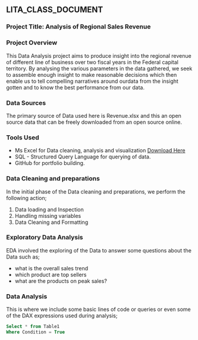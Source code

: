 ## LITA_CLASS_DOCUMENT

### Project Title: Analysis of Regional Sales Revenue

### Project Overview
This Data Analysis project aims to produce insight into the regional revenue of different line of business over two fiscal years  in the Federal capital territory. By analysing the various parameters in the data gathered, we seek to assemble enough insight to make reasonable decisions which  then enable us to tell compelling narratives around ourdata from the insight gotten and to know the best performance from our data.

### Data Sources
The primary source of Data used here is Revenue.xlsx and this an open source data that can be freely downloaded from an open source online.

### Tools Used
- Ms Excel for Data cleaning, analysis and visualization [Download Here](https://play.google.com/store/apps/details?id=com.microsoft.office.excel&hl=en&pli=1)
- SQL - Structured Query Language for querying of data.
- GitHub for portfolio building.

### Data Cleaning and preparations 
In the initial phase of the Data cleaning and preparations, we perform the following action;
1. Data loading and Inspection
2. Handling missing variables
3. Data Cleaning and Formatting

### Exploratory Data Analysis
EDA involved the exploring of the Data to answer some questions about the Data such as;
- what is the overall sales trend
- which product are top sellers
- what are the products on peak sales?

### Data Analysis
This is where we include some basic lines of code or queries or even some of the DAX expressions used during analysis;

```SQL
Select * from Table1
Where Condition = True



